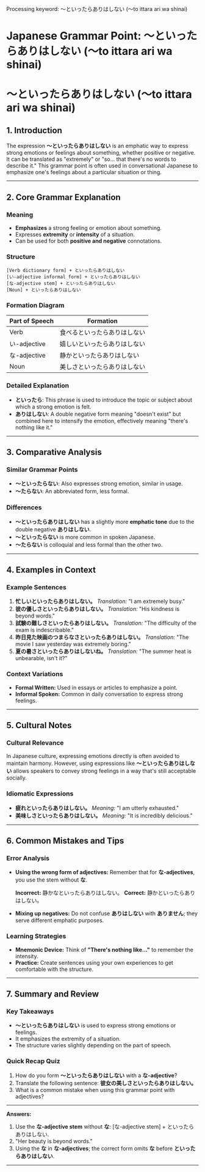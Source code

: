 Processing keyword: ～といったらありはしない (〜to ittara ari wa shinai)
# Japanese Grammar Point: ～といったらありはしない (〜to ittara ari wa shinai)
# ～といったらありはしない (～to ittara ari wa shinai)
## 1. Introduction
The expression **～といったらありはしない** is an emphatic way to express strong emotions or feelings about something, whether positive or negative. It can be translated as "extremely" or "so... that there's no words to describe it." This grammar point is often used in conversational Japanese to emphasize one's feelings about a particular situation or thing.

---
## 2. Core Grammar Explanation
### Meaning
- **Emphasizes** a strong feeling or emotion about something.
- Expresses **extremity** or **intensity** of a situation.
- Can be used for both **positive and negative** connotations.
### Structure
```plaintext
[Verb dictionary form] + といったらありはしない
[い-adjective informal form] + といったらありはしない
[な-adjective stem] + といったらありはしない
[Noun] + といったらありはしない
```
### Formation Diagram
| Part of Speech      | Formation                                      |
| ------------------- | ---------------------------------------------- |
| Verb                | 食べるといったらありはしない                     |
| い-adjective        | 嬉しいといったらありはしない                   |
| な-adjective        | 静かといったらありはしない                     |
| Noun                | 美しさといったらありはしない                   |
### Detailed Explanation
- **といったら**: This phrase is used to introduce the topic or subject about which a strong emotion is felt.
- **ありはしない**: A double negative form meaning "doesn't exist" but combined here to intensify the emotion, effectively meaning "there's nothing like it."
---
## 3. Comparative Analysis
### Similar Grammar Points
- **～といったらない**: Also expresses strong emotion, similar in usage.
- **～たらない**: An abbreviated form, less formal.
### Differences
- **～といったらありはしない** has a slightly more **emphatic tone** due to the double negative **ありはしない**.
- **～といったらない** is more common in spoken Japanese.
- **～たらない** is colloquial and less formal than the other two.
---
## 4. Examples in Context
### Example Sentences
1. **忙しいといったらありはしない。**
   *Translation:* "I am extremely busy."
2. **彼の優しさといったらありはしない。**
   *Translation:* "His kindness is beyond words."
3. **試験の難しさといったらありはしない。**
   *Translation:* "The difficulty of the exam is indescribable."
4. **昨日見た映画のつまらなさといったらありはしない。**
   *Translation:* "The movie I saw yesterday was extremely boring."
5. **夏の暑さといったらありはしないね。**
   *Translation:* "The summer heat is unbearable, isn't it?"
### Context Variations
- **Formal Written:** Used in essays or articles to emphasize a point.
- **Informal Spoken:** Common in daily conversation to express strong feelings.
---
## 5. Cultural Notes
### Cultural Relevance
In Japanese culture, expressing emotions directly is often avoided to maintain harmony. However, using expressions like **～といったらありはしない** allows speakers to convey strong feelings in a way that's still acceptable socially.
### Idiomatic Expressions
- **疲れといったらありはしない。**
  *Meaning:* "I am utterly exhausted."
- **美味しさといったらありはしない。**
  *Meaning:* "It is incredibly delicious."
---
## 6. Common Mistakes and Tips
### Error Analysis
- **Using the wrong form of adjectives:** Remember that for **な-adjectives**, you use the stem without **な**.
  
  **Incorrect:** 静かなといったらありはしない。
  **Correct:** 静かといったらありはしない。
- **Mixing up negatives:** Do not confuse **ありはしない** with **ありません**; they serve different emphatic purposes.
### Learning Strategies
- **Mnemonic Device:** Think of **"There's nothing like..."** to remember the intensity.
- **Practice:** Create sentences using your own experiences to get comfortable with the structure.
---
## 7. Summary and Review
### Key Takeaways
- **～といったらありはしない** is used to express strong emotions or feelings.
- It emphasizes the extremity of a situation.
- The structure varies slightly depending on the part of speech.
### Quick Recap Quiz
1. How do you form **～といったらありはしない** with a **な-adjective**?
2. Translate the following sentence:
   **彼女の美しさといったらありはしない。**
3. What is a common mistake when using this grammar point with adjectives?
---
**Answers:**
1. Use the **な-adjective stem** without **な**: [な-adjective stem] + といったらありはしない.
2. "Her beauty is beyond words."
3. Using the **な** in **な-adjectives**; the correct form omits **な** before **といったらありはしない**.
---
